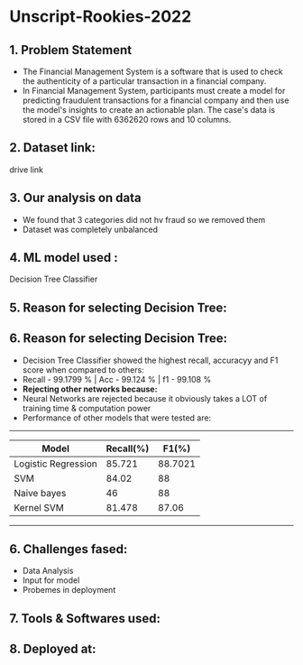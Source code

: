 # Unscript-Rookies-2022 

## 1. Problem Statement
*   The Financial Management System is a software that is used to check the 
authenticity of a particular transaction in a financial company.
*   In Financial Management System, participants must create a model for 
predicting fraudulent transactions for a financial company and then use the model's 
insights to create an actionable plan. The case's data is stored in a CSV file with 
6362620 rows and 10 columns.

## 2. Dataset link: 
drive link

## 3. Our analysis on data
*   We found that 3 categories did not hv fraud so we removed them
*   Dataset was completely unbalanced

## 4. ML model used : 
Decision Tree Classifier

## 5. Reason for selecting Decision Tree:
## 6. Reason for selecting Decision Tree:
*   Decision Tree Classifier showed the highest recall, accuracyy and F1 score when compared to others:
*   Recall - 99.1799 % | Acc - 99.124 % | f1 - 99.108 %
*   **Rejecting other networks because:**
*   Neural Networks are rejected because it obviously takes a LOT of training time & computation power
*   Performance of other models that were tested are:
 _______________________________________________
| Model               |  Recall(%)  |  F1(%)    |
|---------------------|-------------|-----------|
| Logistic Regression |   85.721    |   88.7021 |
| SVM                 |   84.02     |   88      |
| Naive bayes         |   46        |   88      |
| Kernel SVM          |   81.478    |   87.06   |
------------------------------------------------

## 6. Challenges fased:
*   Data Analysis
*   Input for model 
*   Probemes in deployment
## 7. Tools & Softwares used:

## 8. Deployed at: 
